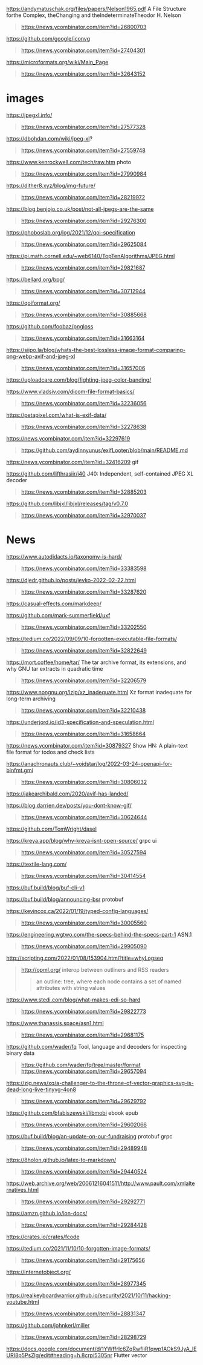 https://andymatuschak.org/files/papers/Nelson1965.pdf A File Structure forthe Complex, theChanging and theIndeterminateTheodor H. Nelson
> https://news.ycombinator.com/item?id=26800703

https://github.com/google/iconvg
> https://news.ycombinator.com/item?id=27404301

https://microformats.org/wiki/Main_Page
> https://news.ycombinator.com/item?id=32643152

# images
https://jpegxl.info/
> https://news.ycombinator.com/item?id=27577328

https://dbohdan.com/wiki/jpeg-xl?
> https://news.ycombinator.com/item?id=27559748

https://www.kenrockwell.com/tech/raw.htm photo
> https://news.ycombinator.com/item?id=27990984

https://dither8.xyz/blog/img-future/
> https://news.ycombinator.com/item?id=28219972

https://blog.benjojo.co.uk/post/not-all-jpegs-are-the-same
> https://news.ycombinator.com/item?id=29276300

https://phoboslab.org/log/2021/12/qoi-specification
> https://news.ycombinator.com/item?id=29625084

https://pi.math.cornell.edu/~web6140/TopTenAlgorithms/JPEG.html
> https://news.ycombinator.com/item?id=29821687

https://bellard.org/bpg/
> https://news.ycombinator.com/item?id=30712944

https://qoiformat.org/
> https://news.ycombinator.com/item?id=30885668

https://github.com/foobaz/pngloss
> https://news.ycombinator.com/item?id=31663164

https://siipo.la/blog/whats-the-best-lossless-image-format-comparing-png-webp-avif-and-jpeg-xl
> https://news.ycombinator.com/item?id=31657006

https://uploadcare.com/blog/fighting-jpeg-color-banding/

https://www.vladsiv.com/dicom-file-format-basics/
> https://news.ycombinator.com/item?id=32236056

https://petapixel.com/what-is-exif-data/
> https://news.ycombinator.com/item?id=32278638

https://news.ycombinator.com/item?id=32297619
> https://github.com/aydinnyunus/exifLooter/blob/main/README.md

https://news.ycombinator.com/item?id=32416209 gif

https://github.com/lifthrasiir/j40 J40: Independent, self-contained JPEG XL decoder
> https://news.ycombinator.com/item?id=32885203

https://github.com/libjxl/libjxl/releases/tag/v0.7.0
> https://news.ycombinator.com/item?id=32970037

# News
https://www.autodidacts.io/taxonomy-is-hard/
> https://news.ycombinator.com/item?id=33383598

https://djedr.github.io/posts/jevko-2022-02-22.html
> https://news.ycombinator.com/item?id=33287620

https://casual-effects.com/markdeep/

https://github.com/mark-summerfield/uxf
> https://news.ycombinator.com/item?id=33202550

https://tedium.co/2022/09/09/10-forgotten-executable-file-formats/
> https://news.ycombinator.com/item?id=32822649

https://mort.coffee/home/tar/ The tar archive format, its extensions, and why GNU tar extracts in quadratic time
> https://news.ycombinator.com/item?id=32206579

https://www.nongnu.org/lzip/xz_inadequate.html Xz format inadequate for long-term archiving
> https://news.ycombinator.com/item?id=32210438

https://underjord.io/id3-specification-and-speculation.html
> https://news.ycombinator.com/item?id=31658664

https://news.ycombinator.com/item?id=30879327 Show HN: A plain-text file format for todos and check lists

https://anachronauts.club/~voidstar/log/2022-03-24-openapi-for-binfmt.gmi
> https://news.ycombinator.com/item?id=30806032

https://jakearchibald.com/2020/avif-has-landed/

https://blog.darrien.dev/posts/you-dont-know-gif/
> https://news.ycombinator.com/item?id=30624644

https://github.com/TomWright/dasel

https://kreya.app/blog/why-kreya-isnt-open-source/ grpc ui
> https://news.ycombinator.com/item?id=30527594

https://textile-lang.com/
> https://news.ycombinator.com/item?id=30414554

https://buf.build/blog/buf-cli-v1

https://buf.build/blog/announcing-bsr protobuf

https://kevincox.ca/2022/01/19/typed-config-languages/
> https://news.ycombinator.com/item?id=30005560

https://engineering.wgtwo.com/the-specs-behind-the-specs-part-1 ASN.1
> https://news.ycombinator.com/item?id=29905090

http://scripting.com/2022/01/08/153904.html?title=whyLogseq
> http://opml.org/ interop between outliners and RSS readers
> > an outline: tree, where each node contains a set of named attributes with string values

https://www.stedi.com/blog/what-makes-edi-so-hard
> https://news.ycombinator.com/item?id=29822773

https://www.thanassis.space/asn1.html
> https://news.ycombinator.com/item?id=29681175

https://github.com/wader/fq Tool, language and decoders for inspecting binary data
> https://github.com/wader/fq/tree/master/format
> https://news.ycombinator.com/item?id=29657094

https://zig.news/xq/a-challenger-to-the-throne-of-vector-graphics-svg-is-dead-long-live-tinyvg-4on8
> https://news.ycombinator.com/item?id=29629792

https://github.com/bfabiszewski/libmobi ebook epub
> https://news.ycombinator.com/item?id=29602066

https://buf.build/blog/an-update-on-our-fundraising protobuf grpc
> https://news.ycombinator.com/item?id=29489948

https://8holon.github.io/latex-to-markdown/
> https://news.ycombinator.com/item?id=29440524

https://web.archive.org/web/20061216041511/http://www.pault.com/xmlalternatives.html
> https://news.ycombinator.com/item?id=29292771

https://amzn.github.io/ion-docs/
> https://news.ycombinator.com/item?id=29284428

https://crates.io/crates/fcode

https://tedium.co/2021/11/10/10-forgotten-image-formats/
> https://news.ycombinator.com/item?id=29175656

https://internetobject.org/
> https://news.ycombinator.com/item?id=28977345

https://realkeyboardwarrior.github.io/security/2021/10/11/hacking-youtube.html
> https://news.ycombinator.com/item?id=28831347

https://github.com/johnkerl/miller
> https://news.ycombinator.com/item?id=28298729

https://docs.google.com/document/d/1YWffrlc6ZqRwfIiR1qwp1AOkS9JyA_lEURI8p5PsZlg/edit#heading=h.8crpi5305nr Flutter vector
